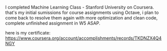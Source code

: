 I completed Machine Learning Class - Stanford University on Coursera.
that's my initial sumissions for course assignments using Octave, i plan to come back to resolve them again with more optimization and clean code, complete unfinished assignment in W5 ASAP.

here is my certificate:
https://www.coursera.org/account/accomplishments/records/TKDNZX4Q4NGY
